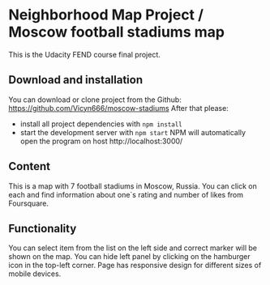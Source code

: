 # Neighborhood Map Project / Moscow football stadiums map
This is the Udacity FEND course final project.

## Download and installation
You can download or clone project from the Github: https://github.com/Vicyn666/moscow-stadiums
After that please:
* install all project dependencies with `npm install`
* start the development server with `npm start`
NPM will automatically open the program on host http://localhost:3000/

## Content
This is a map with 7 football stadiums in Moscow, Russia.
You can click on each and find information about one`s rating and number of likes from Foursquare.

## Functionality
You can select item from the list on the left side and correct marker will be shown on the map.
You can hide left panel by clicking on the hamburger icon in the top-left corner.
Page has responsive design for different sizes of mobile devices.
